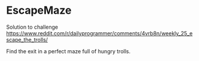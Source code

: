 # EscapeMaze
Solution to challenge https://www.reddit.com/r/dailyprogrammer/comments/4vrb8n/weekly_25_escape_the_trolls/

Find the exit in a perfect maze full of hungry trolls.
